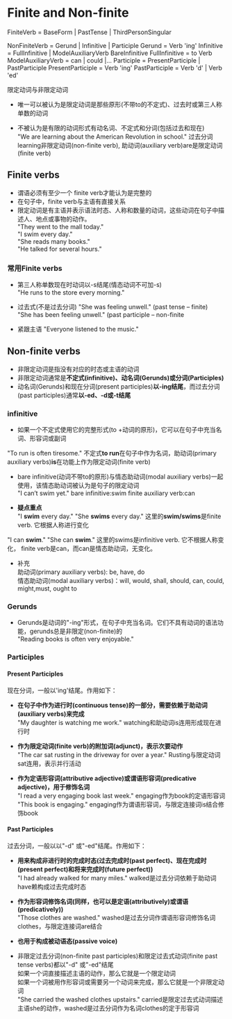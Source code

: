 # Finite and Non-finite

FiniteVerb = BaseForm | PastTense | ThirdPersonSingular

NonFiniteVerb = Gerund | Infinitive | Participle
    Gerund = Verb 'ing'
    Infinitive = FullInfinitive | ModelAuxiliaryVerb BareInfinitive
        FullInfinitive = to Verb
        ModelAuxiliaryVerb = can | could |...
    Participle = PresentParticiple | PastParticiple
        PresentParticiple = Verb 'ing'
        PastParticiple = Verb 'd' | Verb 'ed'   



限定动词与非限定动词  
* 唯一可以被认为是限定动词是那些原形(不带to的不定式)、过去时或第三人称单数的动词
  
* 不被认为是有限的动词形式有动名词、不定式和分词(包括过去和现在)  
"We are learning about the American Revolution in school."  过去分词learning非限定动词(non-finite verb), 助动词(auxiliary verb)are是限定动词(finite verb)


## Finite verbs
* 谓语必须有至少一个 finite verb才能认为是完整的
* 在句子中，finite verb与主语有直接关系
* 限定动词是有主语并表示语法时态、人称和数量的动词，这些动词在句子中描述人、地点或事物的动作。  
"They went to the mall today."  
"I swim every day."  
"She reads many books."  
"He talked for several hours."  
### 常用Finite verbs
* 第三人称单数现在时动词以-s结尾(情态动词不可加-s)  
"He runs to the store every morning."  

* 过去式(不是过去分词)
"She was feeling unwell." (past tense – finite)  
"She has been feeling unwell." (past participle – non-finite

* 紧跟主语
"Everyone listened to the music."


## Non-finite verbs
* 非限定动词是指没有对应的时态或主语的动词  
* 非限定动词通常是**不定式(infinitive)、动名词(Gerunds)或分词(Participles)**    
* 动名词(Gerunds)和现在分词(present participles)**以-ing结尾**，而过去分词(past participles)通常**以-ed、-d或-t结尾**  


### infinitive
* 如果一个不定式使用它的完整形式(to +动词的原形)，它可以在句子中充当名词、形容词或副词  

"To run is often tiresome." 不定式**to run**在句子中作为名词，助动词(primary auxiliary verbs)**is**在功能上作为限定动词(finite verb)

* bare infinitive(动词不带to的原形)与情态助动词(modal auxiliary verbs)一起使用，该情态助动词被认为是句子的限定动词  
"I can’t swim yet."  bare infinitive:swim   finite auxiliary verb:can 

* **疑点重点**  
"I **swim** every day." "She **swims** every day." 这里的**swim/swims**是finite verb. 它根据人称进行变化  

"I can **swim**." "She can **swim**." 这里的swims是infinitive verb. 它不根据人称变化， finite verb是can，而can是情态助动词，无变化。

* 补充  
助动词(primary auxiliary verbs): be, have, do  
情态助动词(modal auxiliary verbs)：will, would, shall, should, can, could, might,must, ought to

### Gerunds
* Gerunds是动词的"-ing"形式，在句子中充当名词。它们不具有动词的语法功能，gerunds总是非限定(non-finite)的  
"Reading books is often very enjoyable."


### Participles
#### Present Participles 
现在分词，一般以'ing'结尾。作用如下：    
* **在句子中作为进行时(continuous tense)的一部分，需要依赖于助动词(auxiliary verbs)来完成**    
"My daughter is watching me work."  watching和助动词is连用形成现在进行时  

* **作为限定动词(finite verb)的附加词(adjunct)，表示次要动作**  
"The car sat rusting in the driveway for over a year." Rusting与限定动词sat连用，表示并行活动

* **作为定语形容词(attributive adjective)或谓语形容词(predicative adjective)，用于修饰名词**    
"I read a very engaging book last week." engaging作为book的定语形容词  
"This book is engaging." engaging作为谓语形容词，与限定连接词is结合修饰book

#### Past Participles   
过去分词，一般以以"-d" 或"-ed"结尾。作用如下：  
* **用来构成非进行时的完成时态(过去完成时(past perfect)、现在完成时(present perfect)和将来完成时(future perfect))**    
"I had already walked for many miles." walked是过去分词依赖于助动词have赖构成过去完成时态 

* **作为形容词修饰名词(同样，也可以是定语(attributively)或谓语(predicatively))**  
"Those clothes are washed." washed是过去分词作谓语形容词修饰名词clothes，与限定连接词are结合  

* **也用于构成被动语态(passive voice)**  

* 非限定过去分词(non-finite past participles)和限定过去式动词(finite past tense verbs)都以"-d" 或"-ed"结尾  
如果一个词直接描述主语的动作，那么它就是一个限定动词  
如果一个词被用作形容词或需要另一个动词来完成，那么它就是一个非限定动词   
"She carried the washed clothes upstairs." carried是限定过去式动词描述主语she的动作，washed是过去分词作为名词clothes的定于形容词
    
